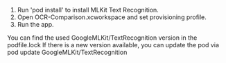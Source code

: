1. Run 'pod install' to install MLKit Text Recognition.
2. Open OCR-Comparison.xcworkspace and set provisioning profile.
3. Run the app.

You can find the used GoogleMLKit/TextRecognition version in the podfile.lock
If there is a new version available, you can update the pod via 
pod update GoogleMLKit/TextRecognition
